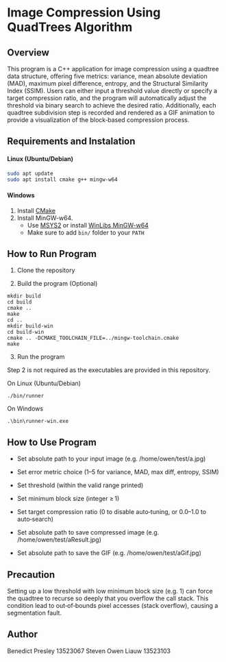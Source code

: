 # Image Compression Using QuadTrees Algorithm
## Overview
This program is a C++ application for image compression using a quadtree data structure, offering five metrics: variance, mean absolute deviation (MAD), maximum pixel difference, entropy, and the Structural Similarity Index (SSIM). Users can either input a threshold value directly or specify a target compression ratio, and the program will automatically adjust the threshold via binary search to achieve the desired ratio. Additionally, each quadtree subdivision step is recorded and rendered as a GIF animation to provide a visualization of the block‑based compression process.

## Requirements and Instalation
#### Linux (Ubuntu/Debian)
```bash
sudo apt update
sudo apt install cmake g++ mingw-w64
```
#### Windows 
1. Install [CMake](https://cmake.org/download/)
2. Install MinGW-w64.
    - Use [MSYS2](https://www.msys2.org/) or install [WinLibs MinGW-w64](https://www.winlibs.com/)
    - Make sure to add ```bin/``` folder to your ```PATH```

## How to Run Program
1. Clone the repository

2. Build the program (Optional)
```
mkdir build
cd build
cmake ..
make
cd ..
mkdir build-win
cd build-win
cmake .. -DCMAKE_TOOLCHAIN_FILE=../mingw-toolchain.cmake
make
```

3. Run the program

Step 2 is not required as the executables are provided in this repository.

On Linux (Ubuntu/Debian)
```
./bin/runner
```

On Windows
```
.\bin\runner-win.exe
```

## How to Use Program 
- Set absolute path to your input image (e.g. /home/owen/test/a.jpg)

- Set error metric choice (1–5 for variance, MAD, max diff, entropy, SSIM)

- Set threshold (within the valid range printed)

- Set minimum block size (integer ≥ 1)

- Set target compression ratio (0 to disable auto‑tuning, or 0.0–1.0 to auto‑search)

- Set absolute path to save compressed image (e.g. /home/owen/test/aResult.jpg)

- Set absolute path to save the GIF (e.g. /home/owen/test/aGif.jpg)

## Precaution
Setting up a low threshold with low minimum block size (e.g. 1) can force the quadtree to recurse so deeply that you overflow the call stack. This condition lead to out‑of‑bounds pixel accesses (stack overflow), causing a segmentation fault.

## Author
Benedict Presley 13523067
Steven Owen Liauw 13523103
